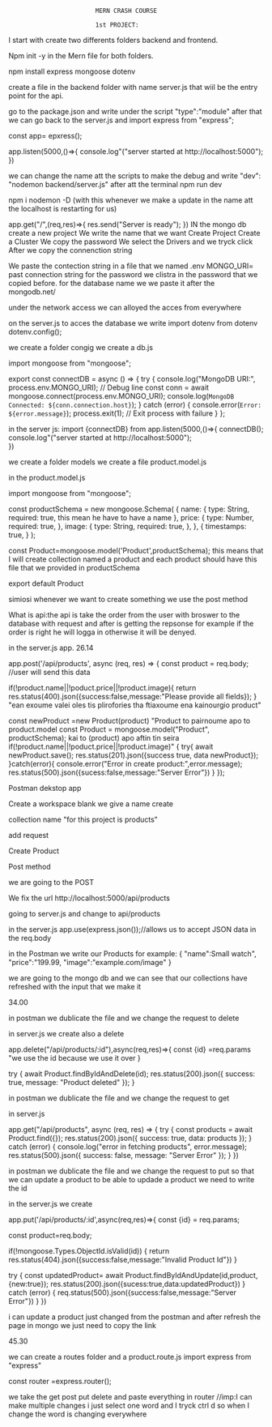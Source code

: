 							MERN CRASH COURSE	

							1st PROJECT:
I start with create two differents folders backend and frontend.

Npm init -y in the Mern file for both folders.

npm install express mongoose dotenv

create a file in the backend folder with name server.js that wiil be the entry point for the api.

go to the package.json and write under the script "type":"module"
after that we can go back to the server.js and import express from "express";

const app= epxress();

app.listen(5000,()=>{
  console.log"("server started at http://localhost:5000");  
})

we can change the name att the scripts to make the debug and write
"dev": "nodemon backend/server.js" 
after att the terminal npm run dev

npm i nodemon -D  (with this whenever we make a update in the name att the localhost is restarting for us)


app.get("/",(req,res)=>{
  res.send("Server is ready");
})
IN the mongo db create a new project
We write the name that we want
Create Project
Create a Cluster
We copy the password
We select the Drivers and we tryck click
After we copy the connenction string

We paste the contection string in a file that we named .env MONGO_URI= past connection string
for the password we clistra in the password that we copied before.
for the database name we we paste  it after the mongodb.net/

under the network access we can alloyed the acces from everywhere

on the server.js to acces the database we write
import dotenv from dotenv
dotenv.config();

we create a folder congig
we create a db.js

import mongoose from "mongoose";

export const connectDB = async () => {
  try {
    console.log("MongoDB URI:", process.env.MONGO_URI); // Debug line
    const conn = await mongoose.connect(process.env.MONGO_URI);
    console.log(`MongoDB Connected: ${conn.connection.host}`);
  } catch (error) {
    console.error(`Error: ${error.message}`);
    process.exit(1); // Exit process with failure
  }
};


in the server js: import {connectDB} from app.listen(5000,()=>{
  connectDB();
  console.log"("server started at http://localhost:5000");  
})

we create a folder models
we create a file product.model.js

in the product.model.js

import mongoose from "mongoose";

const productSchema = new mongoose.Schema(
  {
    name: {
      type: String, 
      required: true, this mean he have to have a name
    },
    price: {
      type: Number,
      required: true,
    },
    image: {
      type: String,
      required: true,
    },
  },
  {
    timestamps: true, 
  }
);

const Product=mongoose.model('Product',productSchema); this means that I will create collection named a product and each product should have this file  that we provided in productSchema

export default Product

simiosi whenever we want to create something we use the post method

What is api:the api is take the order from the user with broswer to the database with request and after is getting the repsonse for example if the order is right he will logga in otherwise it will be denyed.

in the server.js app. 26.14

app.post('/api/products', async (req, res) => {
  const product = req.body; //user will send this data

  if(!product.name||!poduct.price||!product.image){
    return res.status(400).json({success:false,message:"Please provide all fields});
  }
  "ean exoume valei oles tis plirofories tha ftiaxoume ena kainourgio product"
  
  const newProduct =new Product(product) "Product to pairnoume apo to product.model const Product = mongoose.model("Product", productSchema); kai to (product) apo aftin tin seira   if(!product.name||!poduct.price||!product.image)"
  {
    try{
      await newProduct.save();
      res.status(201).json({success true, data newProduct});
    }catch(error){
      console.error("Error in create product:",error.message);
      res.status(500).json({sucess:false,message:"Server Error"})
    }
  });

  Postman dekstop app

  Create a workspace
  blank
  we give a name
 create

 collection name "for this project is products"

add request

Create Product

Post method

we are going to the POST

We fix the url http://localhost:5000/api/products

going to server.js and change to api/products

in the  server.js
app.use(express.json());//allows us to accept JSON data in the req.body

in the Postman we write our Products for example:
  {
  "name":Small watch",
  "price":"199.99,
  "image":"example.com/image"
  }

  we are going to the mongo db  and we can see that our collections have refreshed with the input that we make it

34.00

  in postman we dublicate the file and we change the request to delete

  in server.js we create also a delete

  app.delete("/api/products/:id"),async(req,res)=>{
    const {id} =req.params "we use the id because we use it over
  }

 try {
    await Product.findByIdAndDelete(id);
    res.status(200).json({ success: true, message: "Product deleted" });
  }

  in postman we dublicate the file and we change the request to get


in server.js

app.get("/api/products", async (req, res) => {
  try {
    const products = await Product.find({});
    res.status(200).json({ success: true, data: products });
  }
  catch (error) {
    console.log("error in fetching products", error.message);
    res.status(500).json({ success: false, message: "Server Error" });
  }
})

  in postman we dublicate the file and we change the request to put 
  so that we can update a product to be able to updade a product we
  need to write the id


in the server.js we create 


app.put('/api/products/:id',async(req,res)=>{
  const {id} = req.params;

  const product=req.body;

  if(!mongoose.Types.ObjectId.isValid(id))
  {
    return res.status(404).json({success:false,message:"Invalid Product Id"})
  }

  try {
   const updatedProduct= await Product.findByIdAndUpdate(id,product,{new:true});
    res.status(200).json({sucess:true,data:updatedProduct})
  } catch (error) {
    req.status(500).json({success:false,message:"Server Error"})
  }
})

i  can update a product  just changed from the postman and after refresh the page in mongo 
we just need to copy the link

45.30

we can create a routes folder and a product.route.js
 import express from "express"

const router =express.router();

we take the get post put delete and paste everything in router
//imp:I can make multiple changes i just select one word and 
I tryck ctrl d so when I change the word is changing everywhere

